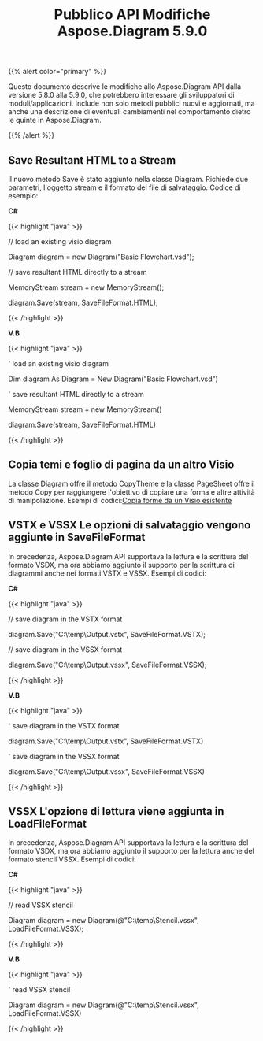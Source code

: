 ﻿---
title: Pubblico API Modifiche Aspose.Diagram 5.9.0
type: docs
weight: 10
url: /it/net/public-api-changes-in-aspose-diagram-5-9-0/
---
{{% alert color="primary" %}} 

Questo documento descrive le modifiche allo Aspose.Diagram API dalla versione 5.8.0 alla 5.9.0, che potrebbero interessare gli sviluppatori di moduli/applicazioni. Include non solo metodi pubblici nuovi e aggiornati, ma anche una descrizione di eventuali cambiamenti nel comportamento dietro le quinte in Aspose.Diagram.

{{% /alert %}} 
## **Save Resultant HTML to a Stream**
Il nuovo metodo Save è stato aggiunto nella classe Diagram. Richiede due parametri, l'oggetto stream e il formato del file di salvataggio.
Codice di esempio:

**C#**

{{< highlight "java" >}}

 // load an existing visio diagram

Diagram diagram = new Diagram("Basic Flowchart.vsd");

// save resultant HTML directly to a stream

MemoryStream stream = new MemoryStream();

diagram.Save(stream, SaveFileFormat.HTML);

{{< /highlight >}}

**V.B**

{{< highlight "java" >}}

 ' load an existing visio diagram

Dim diagram As Diagram = New Diagram("Basic Flowchart.vsd")

' save resultant HTML directly to a stream

MemoryStream stream = new MemoryStream()

diagram.Save(stream, SaveFileFormat.HTML)

{{< /highlight >}}
## **Copia temi e foglio di pagina da un altro Visio**
La classe Diagram offre il metodo CopyTheme e la classe PageSheet offre il metodo Copy per raggiungere l'obiettivo di copiare una forma e altre attività di manipolazione.
 Esempi di codici:[Copia forme da un Visio esistente](/diagram/it/net/add-retrieve-copy-and-read-visio-shape-data/)
## **VSTX e VSSX Le opzioni di salvataggio vengono aggiunte in SaveFileFormat**
In precedenza, Aspose.Diagram API supportava la lettura e la scrittura del formato VSDX, ma ora abbiamo aggiunto il supporto per la scrittura di diagrammi anche nei formati VSTX e VSSX. Esempi di codici:

**C#**

{{< highlight "java" >}}

 // save diagram in the VSTX format

diagram.Save("C:\\temp\\Output.vstx", SaveFileFormat.VSTX);

// save diagram in the VSSX format

diagram.Save("C:\\temp\\Output.vssx", SaveFileFormat.VSSX);

{{< /highlight >}}

**V.B**

{{< highlight "java" >}}

 ' save diagram in the VSTX format

diagram.Save("C:\\temp\\Output.vstx", SaveFileFormat.VSTX)

' save diagram in the VSSX format

diagram.Save("C:\\temp\\Output.vssx", SaveFileFormat.VSSX)

{{< /highlight >}}
## **VSSX L'opzione di lettura viene aggiunta in LoadFileFormat**
In precedenza, Aspose.Diagram API supportava la lettura e la scrittura del formato VSDX, ma ora abbiamo aggiunto il supporto per la lettura anche del formato stencil VSSX. Esempi di codici:

**C#**

{{< highlight "java" >}}

 // read VSSX stencil

Diagram diagram = new Diagram(@"C:\temp\Stencil.vssx", LoadFileFormat.VSSX);

{{< /highlight >}}

**V.B**

{{< highlight "java" >}}

 ' read VSSX stencil

Diagram diagram = new Diagram(@"C:\temp\Stencil.vssx", LoadFileFormat.VSSX)

{{< /highlight >}}
